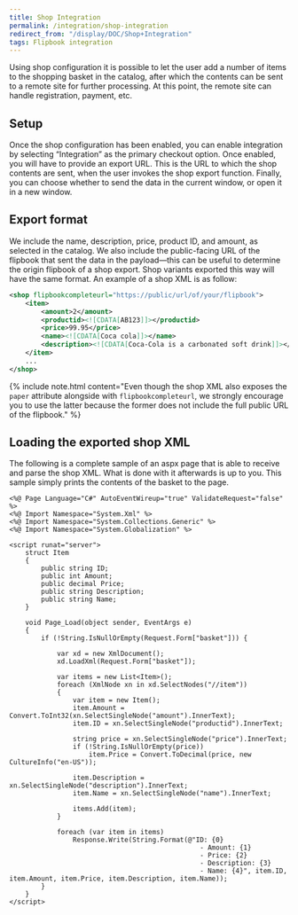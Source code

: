 ```yaml
---
title: Shop Integration
permalink: /integration/shop-integration
redirect_from: "/display/DOC/Shop+Integration"
tags: Flipbook integration
---
```


Using shop configuration it is possible to let the user add a number of items to the shopping basket in the catalog, after which the contents can be sent to a remote site for further processing. At this point, the remote site can handle registration, payment, etc.

## Setup

Once the shop configuration has been enabled, you can enable integration by selecting &ldquo;Integration&rdquo; as the primary checkout option. Once enabled, you will have to provide an export URL. This is the URL to which the shop contents are sent, when the user invokes the shop export function. Finally, you can choose whether to send the data in the current window, or open it in a new window.

## Export format

We include the name, description, price, product ID, and amount, as selected in the catalog. We also include the public-facing URL of the flipbook that sent the data in the payload&mdash;this can be useful to determine the origin flipbook of a shop export. Shop variants exported this way will have the same format. An example of a shop XML is as follow:

```xml
<shop flipbookcompleteurl="https://public/url/of/your/flipbook">
    <item>
        <amount>2</amount>
        <productid><![CDATA[AB123]]></productid>
        <price>99.95</price>
        <name><![CDATA[Coca cola]]></name>
        <description><![CDATA[Coca-Cola is a carbonated soft drink]]></description>
    </item>
    ...
</shop>
```

{% include note.html content="Even though the shop XML also exposes the `paper` attribute alongside with `flipbookcompleteurl`, we strongly encourage you to use the latter because the former does not include the full public URL of the flipbook." %}

## Loading the exported shop XML

The following is a complete sample of an aspx page that is able to receive and parse the shop XML. What is done with it afterwards is up to you. This sample simply prints the contents of the basket to the page.

```cshtml
<%@ Page Language="C#" AutoEventWireup="true" ValidateRequest="false" %>
<%@ Import Namespace="System.Xml" %>
<%@ Import Namespace="System.Collections.Generic" %>
<%@ Import Namespace="System.Globalization" %>

<script runat="server">
    struct Item
    {
        public string ID;
        public int Amount;
        public decimal Price;
        public string Description;
        public string Name;
    }

    void Page_Load(object sender, EventArgs e)
    {
        if (!String.IsNullOrEmpty(Request.Form["basket"])) {

            var xd = new XmlDocument();
            xd.LoadXml(Request.Form["basket"]);

            var items = new List<Item>();
            foreach (XmlNode xn in xd.SelectNodes("//item"))
            {
                var item = new Item();
                item.Amount = Convert.ToInt32(xn.SelectSingleNode("amount").InnerText);
                item.ID = xn.SelectSingleNode("productid").InnerText;

                string price = xn.SelectSingleNode("price").InnerText;
                if (!String.IsNullOrEmpty(price))
                    item.Price = Convert.ToDecimal(price, new CultureInfo("en-US"));

                item.Description = xn.SelectSingleNode("description").InnerText;
                item.Name = xn.SelectSingleNode("name").InnerText;

                items.Add(item);
            }

            foreach (var item in items)
                Response.Write(String.Format(@"ID: {0}
                                                - Amount: {1}
                                                - Price: {2}
                                                - Description: {3}
                                                - Name: {4}", item.ID, item.Amount, item.Price, item.Description, item.Name));
        }
    }
</script>
```
